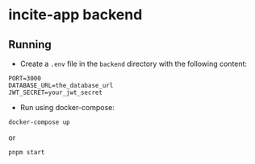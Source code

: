 # incite-app backend

## Running

- Create a `.env` file in the `backend` directory with the following content:

```
PORT=3000
DATABASE_URL=the_database_url
JWT_SECRET=your_jwt_secret
```

- Run using docker-compose:

```bash
docker-compose up
```

or

```bash
pnpm start
```
